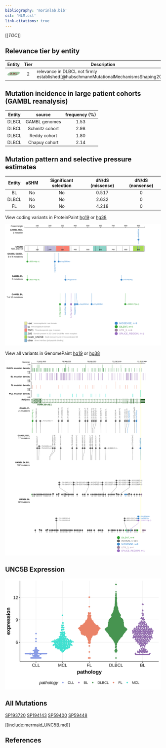 ```yaml
---
bibliography: 'morinlab.bib'
csl: 'NLM.csl'
link-citations: true
---
```

[[_TOC_]]


## Relevance tier by entity

|Entity|Tier|Description                              |
|:------:|:----:|-----------------------------------------|
|![DLBCL](images/icons/DLBCL_tier2.png) |2   |relevance in DLBCL not firmly established[@hubschmannMutationalMechanismsShaping2021]|

## Mutation incidence in large patient cohorts (GAMBL reanalysis)

|Entity|source        |frequency (%)|
|:------:|:--------------:|:-------------:|
|DLBCL |GAMBL genomes |1.53         |
|DLBCL |Schmitz cohort|2.98         |
|DLBCL |Reddy cohort  |1.80         |
|DLBCL |Chapuy cohort |2.14         |

## Mutation pattern and selective pressure estimates

|Entity|aSHM|Significant selection|dN/dS (missense)|dN/dS (nonsense)|
|:------:|:----:|:---------------------:|:----------------:|:----------------:|
|BL    |No  |No                   |0.517           |0               |
|DLBCL |No  |No                   |2.632           |0               |
|FL    |No  |No                   |4.218           |0               |

 
View coding variants in ProteinPaint [hg19](https://morinlab.github.io/LLMPP/GAMBL/UNC5B_protein.html)  or [hg38](https://morinlab.github.io/LLMPP/GAMBL/UNC5B_protein_hg38.html)

![](images/proteinpaint/UNC5B_NM_170744.svg)

View all variants in GenomePaint [hg19](https://morinlab.github.io/LLMPP/GAMBL/UNC5B.html)  or [hg38](https://morinlab.github.io/LLMPP/GAMBL/UNC5B_hg38.html)

![](images/proteinpaint/UNC5B.svg)

## UNC5B Expression
![](images/gene_expression/UNC5B_by_pathology.svg)
<!-- ORIGIN: hubschmannMutationalMechanismsShaping2021b -->
<!-- DLBCL: hubschmannMutationalMechanismsShaping2021b -->

## All Mutations

[SP193720](https://www.bcgsc.ca/downloads/morinlab/GAMBL/MALY/SP193720.html)
[SP194143](https://www.bcgsc.ca/downloads/morinlab/GAMBL/MALY/SP194143.html)
[SP59400](https://www.bcgsc.ca/downloads/morinlab/GAMBL/MALY/SP59400.html)
[SP59448](https://www.bcgsc.ca/downloads/morinlab/GAMBL/MALY/SP59448.html)

[[include:mermaid_UNC5B.md]]

## References

